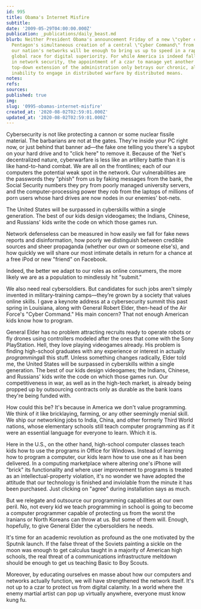 ```yaml
---
id: 995
title: Obama's Internet Misfire
subtitle: 
date: '2009-05-29T04:00:00.000Z'
publication: _publications/daily_beast.md
blurb: Neither President Obama's announcement Friday of a new \"cyber czar\" nor the
  Pentagon's simultaneous creation of a central \"Cyber Command\" from which to defend
  our nation's networks will be enough to bring us up to speed in a rapidly evolving
  global race for digital superiority. For while America is indeed falling behind
  in network security, the appointment of a czar to manage yet another highly centralized,
  top-down extension of the administration only betrays our chronic, almost constitutional
  inability to engage in distributed warfare by distributed means.
notes: 
refs: 
sources: 
published: true
img: 
slug: '0995-obamas-internet-misfire'
created_at: '2020-08-02T02:59:01.000Z'
updated_at: '2020-08-02T02:59:01.000Z'
---
```

Cybersecurity is not like protecting a cannon or some nuclear fissile material. The barbarians are not at the gates. They're inside your PC right now, or just behind that banner ad—the fake one telling you there's a spybot on your hard drive and to "click here" to remove it. Because of the 'Net's decentralized nature, cyberwarfare is less like an artillery battle than it is like hand-to-hand combat. We are all on the frontlines; each of our computers the potential weak spot in the network. Our vulnerabilities are the passwords they "phish" from us by faking messages from the bank, the Social Security numbers they pry from poorly managed university servers, and the computer-processing power they rob from the laptops of millions of porn users whose hard drives are now nodes in our enemies' bot-nets.

The United States will be surpassed in cyberskills within a single generation. The best of our kids design videogames; the Indians, Chinese, and Russians' kids write the code on which those games run.

Network defenseless can be measured in how easily we fall for fake news reports and disinformation, how poorly we distinguish between credible sources and sheer propaganda (whether our own or someone else's), and how quickly we will share our most intimate details in return for a chance at a free iPod or new "friend" on Facebook.

Indeed, the better we adapt to our roles as online consumers, the more likely we are as a population to mindlessly hit "submit."

We also need real cybersoldiers. But candidates for such jobs aren't simply invented in military-training camps—they’re grown by a society that values online skills. I gave a keynote address at a cybersecurity summit this past spring in Louisiana, along with General Robert Elder, then-head of the Air Force's "Cyber Command." His main concern? That not enough American kids know how to program.

General Elder has no problem attracting recruits ready to operate robots or fly drones using controllers modeled after the ones that come with the Sony PlayStation. Hell, they love playing videogames already. His problem is finding high-school graduates with any experience or interest in actually *programming*all this stuff. Unless something changes radically, Elder told me, the United States will be surpassed in cyberskills within a single generation. The best of our kids design videogames; the Indians, Chinese, and Russians' kids write the code on which those games run. Our competitiveness in war, as well as in the high-tech market, is already being propped up by outsourcing contracts only as durable as the bank loans they're being funded with.

How could this be? It's because in America we don't value programming. We think of it like bricklaying, farming, or any other seemingly menial skill. We ship our networking jobs to India, China, and other formerly Third World nations, whose elementary schools still teach computer programming as if it were an essential language for everyone to learn. Which it is.

Here in the U.S., on the other hand, high-school computer classes teach kids how to use the programs in Office for Windows. Instead of learning how to program a computer, our kids learn how to use one as it has been delivered. In a computing marketplace where altering one's iPhone will "brick" its functionality and where user improvement to programs is treated as an intellectual-property violation, it's no wonder we have adopted the attitude that our technology is finished and inviolable from the minute it has been purchased. Just clicking on "agree" during installation says as much.

But we relegate and outsource our programming capabilities at our own peril. No, not every kid we teach programming in school is going to become a computer programmer capable of protecting us from the worst the Iranians or North Koreans can throw at us. But some of them will. Enough, hopefully, to give General Elder the cybersoldiers he needs.

It's time for an academic revolution as profound as the one motivated by the Sputnik launch. If the false threat of the Soviets painting a sickle on the moon was enough to get calculus taught in a majority of American high schools, the real threat of a communications infrastructure meltdown should be enough to get us teaching Basic to Boy Scouts.

Moreover, by educating ourselves en masse about how our computers and networks actually function, we will have strengthened the network itself. It's not up to a czar to protect us from digital calamity. In a world where the enemy martial artist can pop up virtually anywhere, everyone must know kung fu.
